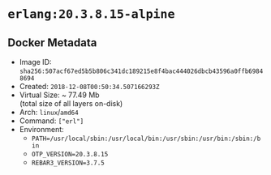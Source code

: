 # `erlang:20.3.8.15-alpine`

## Docker Metadata

- Image ID: `sha256:507acf67ed5b5b806c341dc189215e8f4bac444026dbcb43596a0ffb69848694`
- Created: `2018-12-08T00:50:34.507166293Z`
- Virtual Size: ~ 77.49 Mb  
  (total size of all layers on-disk)
- Arch: `linux`/`amd64`
- Command: `["erl"]`
- Environment:
  - `PATH=/usr/local/sbin:/usr/local/bin:/usr/sbin:/usr/bin:/sbin:/bin`
  - `OTP_VERSION=20.3.8.15`
  - `REBAR3_VERSION=3.7.5`
